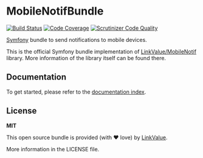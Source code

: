 # MobileNotifBundle

[![Build Status](https://travis-ci.org/LinkValue/MobileNotifBundle.svg?branch=master)](https://travis-ci.org/LinkValue/MobileNotifBundle)
[![Code Coverage](https://scrutinizer-ci.com/g/LinkValue/MobileNotifBundle/badges/coverage.png?b=master)](https://scrutinizer-ci.com/g/LinkValue/MobileNotifBundle/?branch=master)
[![Scrutinizer Code Quality](https://scrutinizer-ci.com/g/LinkValue/MobileNotifBundle/badges/quality-score.png?b=master)](https://scrutinizer-ci.com/g/LinkValue/MobileNotifBundle/?branch=master)

[Symfony](https://symfony.com/) bundle to send notifications to mobile devices.

This is the official Symfony bundle implementation of [LinkValue/MobileNotif](https://github.com/LinkValue/MobileNotif) library. More information of the library itself can be found there.



## Documentation

To get started, please refer to the [documentation index](Resources/doc/README.md).



## License

**MIT**

This open source bundle is provided (with :heart: love) by [LinkValue](http://link-value.fr).

More information in the LICENSE file.
